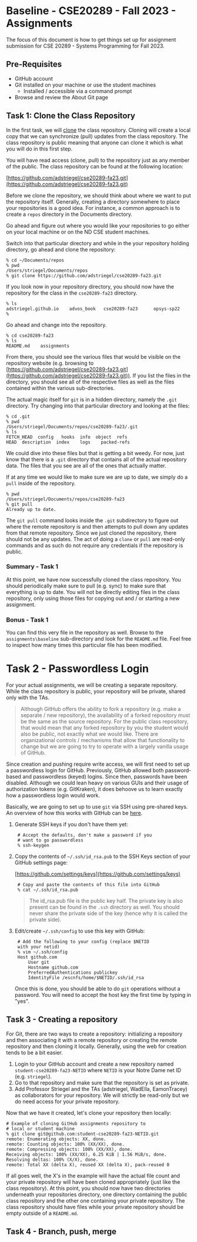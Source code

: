 # Baseline - CSE20289 - Fall 2023 - Assignments

The focus of this document is how to get things set up for assignment submission for CSE 20289 - Systems Programming for Fall 2023.

## Pre-Requisites

* GitHub account
* Git installed on your machine or use the student machines
	* Installed / accessible via a command prompt
* Browse and review the About Git page

## Task 1: Clone the Class Repository

In the first task, we will [clone](https://git-scm.com/book/en/v2/Git-Basics-Getting-a-Git-Repository) the class repository.  Cloning will create a local copy that we can synchronize (pull) updates from the class repository.  The class repository is public meaning that anyone can clone it which is what you will do in this first step.    

You will have read access (clone, pull) to the repository just as any member of the public.  The class repository can be found at the following location:

[https://github.com/adstriegel/cse20289-fa23.git](https://github.com/adstriegel/cse20289-fa23.git)

Before we clone the repository, we should think about where we want to put the repository itself.  Generally, creating a directory somewhere to place your repositories is a good idea.  For instance, a common approach is to create a `repos` directory in the Documents directory.

Go ahead and figure out where you would like your repositories to go either on your local machine or on the ND CSE student machines.

Switch into that particular directory and while in the your repository holding directory, go ahead and clone the repository:

    % cd ~/Documents/repos
    % pwd
    /Users/striegel/Documents/repos
    % git clone https://github.com/adstriegel/cse20289-fa23.git

If you look now in your repository directory, you should now have the repository for the class in the `cse20289-fa23` directory. 

    % ls
    adstriegel.github.io	advos_book   cse20289-fa23		opsys-sp22
    %
    
Go ahead and change into the repository.
 
    % cd cse20289-fa23
    % ls
    README.md	 assignments

From there, you should see the various files that would be visible on the repository website (e.g. browsing to [https://github.com/adstriegel/cse20289-fa23.git](https://github.com/adstriegel/cse20289-fa23.git)).  If you list the files in the directory, you should see all of the respective files as well as the files contained within the various sub-directories.  

The actual magic itself for `git` is in a hidden directory, namely the `.git` directory.  Try changing into that particular directory and looking at the files:

    % cd .git
    % pwd
    /Users/striegel/Documents/repos/cse20289-fa23/.git
    % ls
    FETCH_HEAD  config	 hooks  info  object  refs
    HEAD  description  index	logs	packed-refs
    
We could dive into these files but that is getting a bit weedy.  For now, just know that there is a `.git` directory that contains all of the actual repository data.  The files that you see are all of the ones that actually matter.

If at any time we would like to make sure we are up to date, we simply do a `pull` inside of the repository.  

    % pwd
    /Users/striegel/Documents/repos/cse20289-fa23
    % git pull
    Already up to date.
    
The `git pull` command looks inside the `.git` subdirectory to figure out where the remote repository is and then attempts to pull down any updates from that remote repository.  Since we just cloned the repository, there should not be any updates.  The act of doing a `clone` or `pull` are read-only commands and as such do not require any credentials if the repository is public.    

### Summary - Task 1

At this point, we have now successfully cloned the class repository.  You should periodically make sure to pull (e.g. sync) to make sure that everything is up to date.  You will not be directly editing files in the class repository, only using those files for copying out and / or starting a new assignment.

### Bonus - Task 1

You can find this very file in the repository as well.  Browse to the `assignments\baseline` sub-directory and look for the `README.md` file.  Feel free to inspect how many times this particular file has been modified.

# Task 2 - Passwordless Login

For your actual assignments, we will be creating a separate repository.  While the class repository is public, your repository will be private, shared only with the TAs.    

> Although GitHub offers the ability to fork a repository (e.g. make a separate / new repository), the availability of a forked repository must be the same as the source repository. For the public class repository, that would mean that any forked repository by you the student would also be public, not exactly what we would like.  There are organizational controls / mechanisms that allow that functionality to change but we are going to try to operate with a largely vanilla usage of GitHub.     

Since creation and pushing require write access, we will first need to set up a passwordless login for GitHub.  Previously, GitHub allowed both password-based and passwordless (keyed) logins.  Since then, passwords have been disabled.  Although we could lean heavy on various GUIs and their usage of authorization tokens (e.g. GitKraken), it does behoove us to learn exactly how a passwordless login would work.  

Basically, we are going to set up to use `git` via SSH using pre-shared keys.  An overview of how this works with GitHub can be [here](https://docs.github.com/en/authentication/connecting-to-github-with-ssh/about-ssh).

1. Generate SSH keys if you don't have them yet:

        # Accept the defaults, don't make a password if you 
        # want to go passwordless
        % ssh-keygen

2. Copy the contents of `~/.ssh/id_rsa.pub` to the SSH Keys section of your GitHub settings page:

    [https://github.com/settings/keys](https://github.com/settings/keys)
    
        # Copy and paste the contents of this file into GitHub
        % cat ~/.ssh/id_rsa.pub

    > The id_rsa.pub file is the public key half.  The private key is also present can be found in the `.ssh` directory as well.  You should never share the private side of the key (hence why it is called the private side).  

3. Edit/create `~/.ssh/config` to use this key with GitHub:

        # Add the following to your config (replace $NETID 
        with your netid)
        % vim ~/.ssh/config
        Host github.com
            User git
            Hostname github.com
            PreferredAuthentications publickey
            IdentityFile /escnfs/home/$NETID/.ssh/id_rsa

    Once this is done, you should be able to do `git` operations without a password. You will need to accept the host key the first time by typing in "yes".  
    
## Task 3 - Creating a repository

For Git, there are two ways to create a repository: initializing a repository and then associating it with a remote repository or creating the remote repository and then cloning it locally.  Generally, using the web for creation tends to be a bit easier.

1. Login to your GitHub account and create a new repository named `student-cse20289-fa23-NETID` where `NETID` is your Notre Dame net ID (e.g. `striegel`). 
2. Go to that repository and make sure that the repository is set as private.
3. Add Professor Striegel and the TAs (adstriegel, WadElla, EamonTracey) as collaborators for your repository.  We will strictly be read-only but we do need access for your private repository.  

Now that we have it created, let's clone your repository then locally:

    # Example of cloning GitHub assignments repository to 
    # local or student machine
    % git clone git@github.com:student-cse20289-fa23-NETID.git
    remote: Enumerating objects: XX, done.
    remote: Counting objects: 100% (XX/XX), done.
    remote: Compressing objects: 100% (XX/XX), done.
    Receiving objects: 100% (XX/XX), 6.25 KiB | 1.56 MiB/s, done.
    Resolving deltas: 100% (X/X), done.
    remote: Total XX (delta X), reused XX (delta X), pack-reused 0
    
If all goes well, the X's in the example will have the actual file count and your private repository will have been cloned appropriately (just like the class repository).  At this point, you should now have two directories underneath your repositories directory, one directory containing the public class repository and the other one containing your private repository.  The class repository should have files while your private repository should be empty outside of a `README.md`.    

## Task 4 - Branch, push, merge


    




 

 

   


   

 